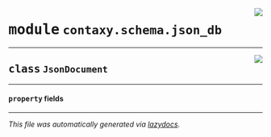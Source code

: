 <!-- markdownlint-disable -->

<a href="https://github.com/ml-tooling/contaxy/blob/main/backend/src/contaxy/schema/json_db.py#L0"><img align="right" style="float:right;" src="https://img.shields.io/badge/-source-cccccc?style=flat-square"></a>

# <kbd>module</kbd> `contaxy.schema.json_db`






---

<a href="https://github.com/ml-tooling/contaxy/blob/main/backend/src/contaxy/schema/json_db.py#L7"><img align="right" style="float:right;" src="https://img.shields.io/badge/-source-cccccc?style=flat-square"></a>

## <kbd>class</kbd> `JsonDocument`





---

#### <kbd>property</kbd> fields










---

_This file was automatically generated via [lazydocs](https://github.com/ml-tooling/lazydocs)._
